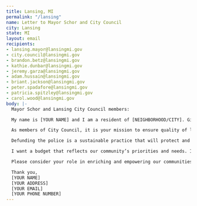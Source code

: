 ```yaml
---
title: Lansing, MI
permalink: "/lansing"
name: Letter to Mayor Schor and City Council
city: Lansing
state: MI
layout: email
recipients:
- lansing.mayor@lansingmi.gov
- city.council@lansingmi.gov
- brandon.betz@lansingmi.gov
- kathie.dunbar@lansingmi.gov
- jeremy.garza@lansingmi.gov
- adam.hussain@lansingmi.gov
- briant.jackson@lansingmi.gov
- peter.spadafore@lansingmi.gov
- patricia.spitzley@lansingmi.gov
- carol.wood@lansingmi.gov
body: |-
  Mayor Schor and Lansing City Council members:

  My name is [YOUR NAME] and I am a resident of [NEIGHBORHOOD/CITY]. Given the history of policing and the most recent murders of Black people, I am asking you to redirect money away from the Lansing PD in the 2021 budget and instead to prioritize services that help strengthen our communities.

  As members of City Council, it is your mission to ensure quality of life for the Lansing community. You have seen the damage police officers have done to the vibrancy, safety, health, and inclusivity of both our local and national communities. We can no longer deny that increased policing has limited both personal and economic opportunities for people who have already been historically marginalized. To secure both short and long term stability for our city, we need to better allocate and manage our city resources.

  Defunding the police is a sustainable practice that will protect and enhance our cultural as well as our natural and historical resources. Under the guise of keeping the public safe, policing has been a well funded form of oppression that continues violent cycles instead of ending them. Lansing residents and businesses deserve to receive reliable, efficient, and quality services, as well as a feeling of safety. It is time to defund the police and move resources to programs and services that heal and build community.

  I want a budget that reflects our community’s priorities and needs. In 2020, the City of Lansing’s Budget showed that 32% of the general fund was allocated to policing while only 1% was allocated to human services and only 9% to public services. We want Lansing PD’s funding redistributed to services that actually help the people of Lansing, including affordable housing, more mental health services, and rent suspension and forgiveness for those who are currently unemployed. Beyond policing our community, these services are proven to be more effective in improving community safety and wellness. I demand a budget that supports community wellbeing, rather than funding police forces that tear us apart.

  Please consider your role in enriching and empowering our communities, especially amidst systemic racial injustice, wide-spread illness, and economic vulnerability.

  Thank you,
  [YOUR NAME]
  [YOUR ADDRESS]
  [YOUR EMAIL]
  [YOUR PHONE NUMBER]
---
```


